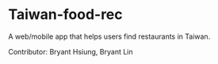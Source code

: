 # Taiwan-food-rec
A web/mobile app that helps users find restaurants in Taiwan.

Contributor: Bryant Hsiung, Bryant Lin